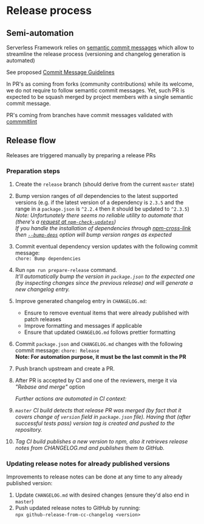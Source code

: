# Release process

## Semi-automation

Serverless Framework relies on [semantic commit messages](https://www.conventionalcommits.org/en/v1.0.0-beta.4/#summary) which allow to streamline the release process (versioning and changelog generation is automated)

See proposed [Commit Message Guidelines](https://docs.google.com/document/d/1hKUs3qt_aVp_PBI1UqvfaIqKma3jAJimEoGCRGGbOqs/edit#)

In PR's as coming from forks (community contributions) while its welcome, we do not require to follow semantic commit messages. Yet, such PR is expected to be squash merged by project members with a single semantic commit message.

PR's coming from branches have commit messages validated with [commmitlint](https://commitlint.js.org/#/)

## Release flow

Releases are triggered manually by preparing a release PRs

### Preparation steps

1. Create the `release` branch (should derive from the current `master` state)
1. Bump version ranges of _all_ dependencies to the latest supported versions (e.g. if the latest version of a dependency is `2.3.5` and the range in a `package.json` is `^2.2.4` then it should be updated to `^2.3.5`)  
   _Note: Unfortunately there seems no reliable utility to automate that (there's a [request at `npm-check-updates`](https://github.com/tjunnone/npm-check-updates/issues/581))  
   If you handle the installation of dependencies through [npm-cross-link](https://github.com/medikoo/npm-cross-link#npm-cross-link) then [`--bump-deps`](https://github.com/medikoo/npm-cross-link#general-options) option will bump version ranges as expected_
1. Commit eventual dependency version updates with the following commit message:  
   `chore: Bump dependencies`
1. Run `npm run prepare-release` command.  
   _It'll automatically bump the version in `package.json` to the expected one (by inspecting changes since the previous release) and will generate a new changelog entry._
1. Improve generated changelog entry in `CHANGELOG.md`:

   - Ensure to remove eventual items that were already published with patch releases
   - Improve formatting and messages if applicable
   - Ensure that updated `CHANGELOG.md` follows prettier formatting

1. Commit `package.json` and `CHANGELOG.md` changes with the following commit message:
   `chore: Release`  
   **Note: For automation purpose, it must be the last commit in the PR**
1. Push branch upstream and create a PR.
1. After PR is accepted by CI and one of the reviewers, merge it via _"Rebase and merge"_ option

   _Further actions are automated in CI context:_

1. _`master` CI build detects that release PR was merged (by fact that it covers change of `version` field in `package.json` file). Having that (after successful tests pass) version tag is created and pushed to the repository._
1. _Tag CI build publishes a new version to npm, also it retrieves release notes from CHANGELOG.md and publishes them to GitHub._

### Updating release notes for already published versions

Improvements to release notes can be done at any time to any already published version:

1. Update `CHANGELOG.md` with desired changes (ensure they'd also end in `master`)
2. Push updated release notes to GitHub by running:  
   `npx github-release-from-cc-changelog <version>`
